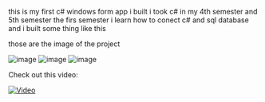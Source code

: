 this is my first c# windows form app i built i took c# in my 4th semester and 5th semester the firs semester i learn how to conect c# and sql database and i built some thing like this 




those are the image of the project

![image](https://github.com/najiibmohamed11/gym-app-windows-form-deskitop/assets/114617596/775a6653-25d4-4743-b107-89e1f8c73b7f) ![image](https://github.com/najiibmohamed11/gym-app-windows-form-deskitop/assets/114617596/11475ef0-de0d-43d0-b7c2-f4a63be7672e)
![image](https://github.com/najiibmohamed11/gym-app-windows-form-deskitop/assets/114617596/52ff3953-11e8-4aed-8630-e93fad97e9ac)








Check out this video:

[![Video](https://i.vimeocdn.com/video/1234567890_640x360.jpg)](https://vimeo.com/937036217)
